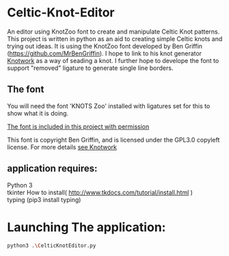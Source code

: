 # Celtic-Knot-Editor
An editor using KnotZoo font to create and manipulate Celtic Knot patterns.
This project is written in python as an aid to creating simple Celtic knots and trying out ideas.
It is using the KnotZoo font developed by Ben Griffin (https://github.com/MrBenGriffin).
I hope to link to his knot generator [Knotwork](https://github.com/MrBenGriffin/Knot) as a way of seading a knot.
I further hope to develope the font to support "removed" ligature to generate single line borders.

## The font
You will need the font 'KNOTS Zoo' installed with ligatures set for this to show what it is doing.

[The font is included in this project with permission](assets/KnotsZoo.otf)

This font is copyright Ben Griffin, and is licensed under the GPL3.0 copyleft license.
For more details [see Knotwork](https://github.com/MrBenGriffin/Knot)

## application requires:
Python 3  
tkinter How to install( http://www.tkdocs.com/tutorial/install.html )  
typing (pip3 install typing)

# Launching The application:
```bash
python3 .\CelticKnotEditor.py
```
